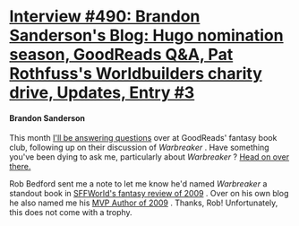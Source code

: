 # [Interview #490: Brandon Sanderson's Blog: Hugo nomination season, GoodReads Q&A, Pat Rothfuss's Worldbuilders charity drive, Updates, Entry #3](https://www.theoryland.com/intvmain.php?i=490#3)

#### Brandon Sanderson

This month
[I'll be answering questions](http://www.goodreads.com/topic/show/264132-q-a-with-brandon-sanderson)
over at GoodReads' fantasy book club, following up on their discussion of
*Warbreaker*
. Have something you've been dying to ask me, particularly about
*Warbreaker*
?
[Head on over there.](http://www.goodreads.com/topic/show/264132-q-a-with-brandon-sanderson)

Rob Bedford sent me a note to let me know he'd named
*Warbreaker*
a standout book in
[SFFWorld's fantasy review of 2009](http://www.sffworld.com/mul/280p0.html)
. Over on his own blog he also named me his
[MVP Author of 2009](http://blogorob.blogspot.com/2010/01/2009-reading-year-in-review.html)
. Thanks, Rob! Unfortunately, this does not come with a trophy.

